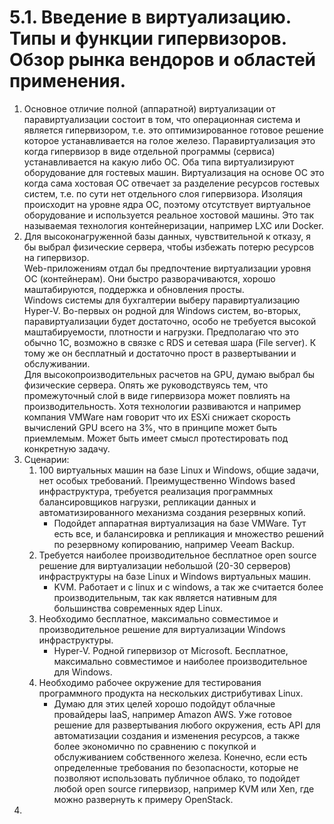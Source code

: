 # 5.1. Введение в виртуализацию. Типы и функции гипервизоров. Обзор рынка вендоров и областей применения.  
1. Основное отличие полной (аппаратной) виртуализации от паравиртуализации состоит в том, что операционная система 
и является гипервизором, т.е. это оптимизированное готовое решение которое устанавливается на голое железо. 
Паравиртуализация это когда гипервизор в виде отдельной программы (сервиса) устанавливается на какую либо ОС. Оба типа
виртуализируют оборудование для гостевых машин. Виртуализация на основе ОС это когда сама хостовая ОС отвечает за 
разделение ресурсов гостевых систем, т.е. по сути нет отдельного слоя гипервизора. Изоляция происходит на уровне ядра
ОС, поэтому отсутствует виртуальное оборудование и используется реальное хостовой машины. Это так называемая технология 
контейнеризации, например LXC или Docker.  
2. Для высоконагруженной базы данных, чувствительной к отказу, я бы выбрал физические сервера, чтобы избежать потерю 
ресурсов на гипервизор.  
Web-приложениям отдал бы предпочтение виртуализации уровня ОС (контейнерам). Они быстро разворачиваются, хорошо 
маштабируются, поддержка и обновления просты.  
Windows системы для бухгалтерии выберу паравиртуализацию Hyper-V. Во-первых он родной для Windows систем, во-вторых, 
паравиртуализации будет достаточно, особо не требуется высокой маштабируемости, плотности и нагрузки. Предполагаю что 
это обычно 1С, возможно в связке с RDS и сетевая шара (File server). К тому же он бесплатный и достаточно прост в 
развертывании и обслуживании.  
Для высокопроизводительных расчетов на GPU, думаю выбрал бы физические сервера. Опять же руководствуясь тем, что 
промежуточный слой в виде гипервизора может повлиять на производительность. Хотя технологии развиваются и например 
компания VMWare нам говорит что их ESXi снижает скорость вычислений GPU всего на 3%, что в принципе может быть 
приемлемым. Может быть имеет смысл протестировать под конкретную задачу.  
3. Сценарии:
   1. 100 виртуальных машин на базе Linux и Windows, общие задачи, нет особых требований. Преимущественно Windows based 
   инфраструктура, требуется реализация программных балансировщиков нагрузки, репликации данных и автоматизированного 
   механизма создания резервных копий.  
        * Подойдет аппаратная виртуализация на базе VMWare. Тут есть все, и балансировка и репликация и множество решений
        по резервному копированию, например Veeam Backup.  
   2. Требуется наиболее производительное бесплатное open source решение для виртуализации небольшой (20-30 серверов) 
   инфраструктуры на базе Linux и Windows виртуальных машин.  
        * KVM. Работает и с linux и с windows, а так же считается более производительным, так как является нативным для 
        большинства современных ядер Linux.  
   3. Необходимо бесплатное, максимально совместимое и производительное решение для виртуализации Windows 
   инфраструктуры.  
        * Hyper-V. Родной гипервизор от Microsoft. Бесплатное, максимально совместимое и наиболее производительное для 
        Windows.  
   4. Необходимо рабочее окружение для тестирования программного продукта на нескольких дистрибутивах Linux.  
        * Думаю для этих целей хорошо подойдут облачные провайдеры IaaS, например Amazon AWS. Уже готовое решение для 
        развертывания любого окружения, есть API для автоматизации создания и изменения ресурсов, а также более 
        экономично по сравнению с покупкой и обслуживанием собственного железа. Конечно, если есть определенные 
        требования по безопасности, которые не позволяют использовать публичное облако, то подойдет любой open source 
        гипервизор, например KVM или Xen, где можно развернуть к примеру OpenStack.  
4. 